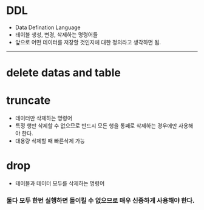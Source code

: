 # DDL

- Data Defination Language
- 테이블 생성, 변경, 삭제하는 명령어들
- 앞으로 어떤 데이터를 저장할 것인지에 대한 정의라고 생각하면 됨.

---

# delete datas and table

# truncate

- 데이터만 삭제하는 명령어
- 특정 행만 삭제할 수 없으므로 반드시 모든 행을 통째로 삭제하는 경우에만 사용해야 한다.
- 대용량 삭제할 때 빠른삭제 가능

# drop

- 테이블과 데이터 모두를 삭제하는 명령어

### 둘다 모두 한번 실행하면 돌이킬 수 없으므로 매우 신중하게 사용해야 한다.
